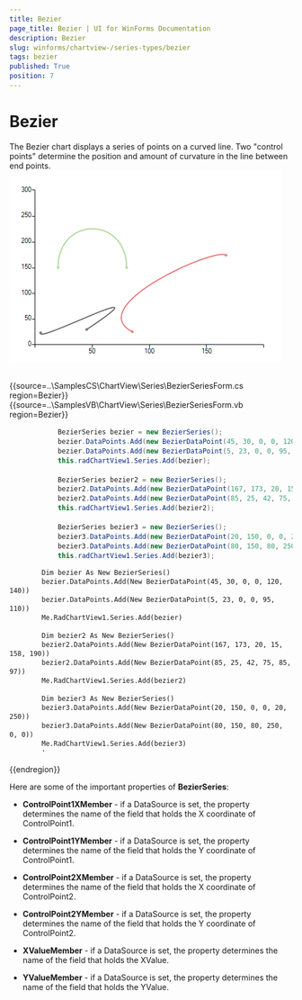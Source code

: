 ```yaml
---
title: Bezier
page_title: Bezier | UI for WinForms Documentation
description: Bezier
slug: winforms/chartview-/series-types/bezier
tags: bezier
published: True
position: 7
---
```


# Bezier



The Bezier chart displays a series of points on a curved line.  Two "control points" determine the position and amount of curvature in the line between end points.
![chartview-series-types-bezier 001](images/chartview-series-types-bezier001.png)

## 
 
{{source=..\SamplesCS\ChartView\Series\BezierSeriesForm.cs region=Bezier}} 
{{source=..\SamplesVB\ChartView\Series\BezierSeriesForm.vb region=Bezier}} 

````C#
            BezierSeries bezier = new BezierSeries();   
            bezier.DataPoints.Add(new BezierDataPoint(45, 30, 0, 0, 120, 140)); 
            bezier.DataPoints.Add(new BezierDataPoint(5, 23, 0, 0, 95, 110)); 
            this.radChartView1.Series.Add(bezier);  

            BezierSeries bezier2 = new BezierSeries();   
            bezier2.DataPoints.Add(new BezierDataPoint(167, 173, 20, 15, 158, 190));  
            bezier2.DataPoints.Add(new BezierDataPoint(85, 25, 42, 75, 85, 97)); 
            this.radChartView1.Series.Add(bezier2);  

            BezierSeries bezier3 = new BezierSeries();  
            bezier3.DataPoints.Add(new BezierDataPoint(20, 150, 0, 0, 20, 250));  
            bezier3.DataPoints.Add(new BezierDataPoint(80, 150, 80, 250, 0, 0));           
            this.radChartView1.Series.Add(bezier3);
````
````VB.NET
        Dim bezier As New BezierSeries()
        bezier.DataPoints.Add(New BezierDataPoint(45, 30, 0, 0, 120, 140))
        bezier.DataPoints.Add(New BezierDataPoint(5, 23, 0, 0, 95, 110))
        Me.RadChartView1.Series.Add(bezier)

        Dim bezier2 As New BezierSeries()
        bezier2.DataPoints.Add(New BezierDataPoint(167, 173, 20, 15, 158, 190))
        bezier2.DataPoints.Add(New BezierDataPoint(85, 25, 42, 75, 85, 97))
        Me.RadChartView1.Series.Add(bezier2)

        Dim bezier3 As New BezierSeries()
        bezier3.DataPoints.Add(New BezierDataPoint(20, 150, 0, 0, 20, 250))
        bezier3.DataPoints.Add(New BezierDataPoint(80, 150, 80, 250, 0, 0))
        Me.RadChartView1.Series.Add(bezier3)
        '
````

{{endregion}} 
 
Here are some of the important properties of __BezierSeries__:
        

* __ControlPoint1XMember__ - if a DataSource is set, the property determines the name of the field that holds the X coordinate of ControlPoint1.
            

* __ControlPoint1YMember__ - if a DataSource is set, the property determines the name of the field that holds the Y coordinate of ControlPoint1.
            

* __ControlPoint2XMember__ - if a DataSource is set, the property determines the name of the field that holds the X coordinate of ControlPoint2.
            

* __ControlPoint2YMember__ - if a DataSource is set, the property determines the name of the field that holds the Y coordinate of ControlPoint2.
            

* __XValueMember__ - if a DataSource is set, the property determines the name of the field that holds the XValue.
            

* __YValueMember__ - if a DataSource is set, the property determines the name of the field that holds the YValue.
            
